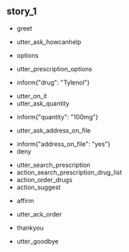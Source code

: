 ## story_1
* greet
 - utter_ask_howcanhelp
* options
 - utter_prescription_options
* inform{"drug": "Tylenol"}
 - utter_on_it
 - utter_ask_quantity
* inform{"quantity": "100mg"}
 - utter_ask_address_on_file
* inform{"address_on_file": "yes"}
* deny
 - utter_search_prescription
 - action_search_prescription_drug_list
 - action_order_drugs
 - action_suggest
* affirm
 - utter_ack_order
* thankyou
 - utter_goodbye